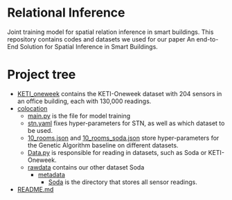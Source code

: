 # Relational Inference
Joint training model for spatial relation inference in smart buildings. This repository contains codes and datasets we used for our paper An end-to-End Solution for Spatial Inference in Smart Buildings.

# Project tree

 * [KETI_oneweek](./KETI_oneweek) contains the KETI-Oneweek dataset with 204 sensors in an office building, each with 130,000 readings.
 * [colocation](./colocation)
   * [main.py](./colocation/main.py) is the file for model training
   * [stn.yaml](./colocation/stn.yaml) fixes hyper-parameters for STN, as well as which dataset to be used.
   * [10_rooms.json](./colocation/10_rooms.json) and [10_rooms_soda.json](./colocation/10_rooms_soda.json) store hyper-parameters for the Genetic Algorithm baseline on different datasets.
   * [Data.py](./colocation/Data.py) is responsible for reading in datasets, such as Soda or KETI-Oneweek.
   * [rawdata](./colocation/rawdata/) contains our other dataset Soda
     * [metadata](./colocation/rawdata/metadata)
       * [Soda](./colocation/rawdata/metadata/Soda) is the directory that stores all sensor readings.
 * [README.md](./README.md)
